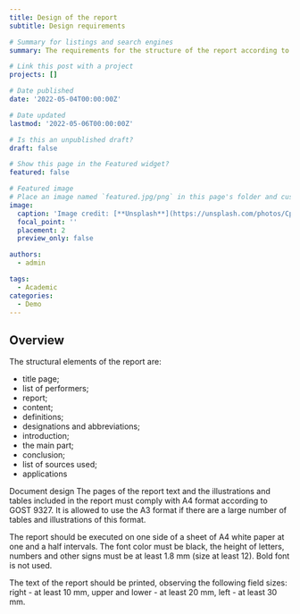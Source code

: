 ```yaml
---
title: Design of the report
subtitle: Design requirements

# Summary for listings and search engines
summary: The requirements for the structure of the report according to GOST 7.32 are established by GOST 7.32-2001.

# Link this post with a project
projects: []

# Date published
date: '2022-05-04T00:00:00Z'

# Date updated
lastmod: '2022-05-06T00:00:00Z'

# Is this an unpublished draft?
draft: false

# Show this page in the Featured widget?
featured: false

# Featured image
# Place an image named `featured.jpg/png` in this page's folder and customize its options here.
image:
  caption: 'Image credit: [**Unsplash**](https://unsplash.com/photos/CpkOjOcXdUY)'
  focal_point: ''
  placement: 2
  preview_only: false

authors:
  - admin

tags:
  - Academic 
categories:
  - Demo
---
```


## Overview

The structural elements of the report are:
- title page;
- list of performers;
- report;
- content;
- definitions;
- designations and abbreviations;
- introduction;
- the main part;
- conclusion;
- list of sources used;
- applications

Document design
The pages of the report text and the illustrations and tables included in the report must comply with A4 format according to GOST 9327. It is allowed to use the A3 format if there are a large number of tables and illustrations of this format.

The report should be executed on one side of a sheet of A4 white paper at one and a half intervals. The font color must be black, the height of letters, numbers and other signs must be at least 1.8 mm (size at least 12). Bold font is not used.

The text of the report should be printed, observing the following field sizes: right - at least 10 mm, upper and lower - at least 20 mm, left - at least 30 mm.
